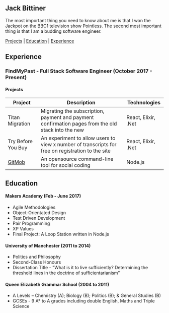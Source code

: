 ## Jack Bittiner

The most important thing you need to know about me is that I won the Jackpot on the BBC1 television show Pointless. The second most important thing is that I am a budding software engineer.

[Projects](#projects) | [Education](#education) | [Experience](#experience)

## Experience

### FindMyPast - Full Stack Software Engineer (October 2017 - Present)

#### Projects

| Project   | Description | Technologies |
|---        |---         |---           |
| Titan Migration | Migrating the subscription, payment and payment confirmation pages from the old stack into the new | React, Elixir, .Net |
| Try Before You Buy | An experiment to allow users to view x number of transcripts for free on registration to the site | React, Elixir, .Net |
| [GitMob](https://github.com/findmypast-oss/git-mob) | An opensource command-line tool for social coding | Node.js |

## Education

#### Makers Academy (Feb - June 2017)

- Agile Methodologies
- Object-Orientated Design
- Test Driven Development
- Pair Programming
- XP Values
- Final Project: A Loop Station written in Node.js

#### University of Manchester (2011 to 2014)

- Politics and Philosophy
- Second-Class Honours
- Dissertation Title - "What is it to live sufficiently? Determining the threshold lines in the doctrine of sufficientarianism"

#### Queen Elizabeth Grammar School (2004 to 2011)
- A Levels – Chemistry (A); Biology (B); Politics (B); & General Studies (B)
- GCSEs - 9 A* to A grades including double English, Maths and Triple Science
